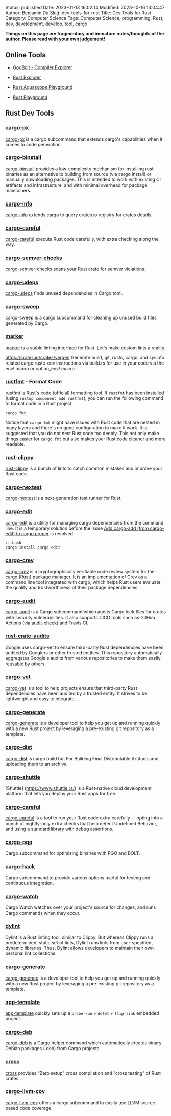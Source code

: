 Status: published
Date: 2023-01-13 16:02:14
Modified: 2023-10-16 13:04:47
Author: Benjamin Du
Slug: dev-tools-for-rust
Title: Dev Tools for Rust
Category: Computer Science
Tags: Computer Science, programming, Rust, dev, development, develop, tool, cargo

**Things on this page are fragmentary and immature notes/thoughts of the author. Please read with your own judgement!**

## Online Tools

- [GodBolt - Compiler Explorer](https://godbolt.org/)

- [Rust Explorer](https://www.rustexplorer.com/b)

- [Rust Aquascope Playground](https://cognitive-engineering-lab.github.io/aquascope/)

- [Rust Playground](https://play.rust-lang.org/)

## Rust Dev Tools

### [cargo-px](https://github.com/LukeMathWalker/cargo-px)
[cargo-px](https://github.com/LukeMathWalker/cargo-px)
is a cargo subcommand that extends cargo's capabilities when it comes to code generation.

### [cargo-binstall](https://crates.io/crates/cargo-binstall)
[cargo-binstall](https://crates.io/crates/cargo-binstall)
provides a low-complexity mechanism 
for installing rust binaries as an alternative 
to building from source (via cargo install) or manually downloading packages. 
This is intended to work with existing CI artifacts and infrastructure, 
and with minimal overhead for package maintainers.

### [cargo-info](https://crates.io/crates/cargo-info)
[cargo-info](https://crates.io/crates/cargo-info)
extends cargo to query crates.io registry for crates details.

### [cargo-careful](https://crates.io/crates/cargo-careful)
[cargo-careful](https://crates.io/crates/cargo-careful)
execute Rust code carefully, 
with extra checking along the way.

### [cargo-semver-checks](https://crates.io/crates/cargo-semver-checks)
[cargo-semver-checks](https://crates.io/crates/cargo-semver-checks)
scans your Rust crate for semver violations.

### [cargo-udeps]( https://www.legendu.net/misc/blog/find-unused-rust-deps-using-cargo-udeps )
[cargo-udeps]( https://www.legendu.net/misc/blog/find-unused-rust-deps-using-cargo-udeps )
finds unused dependencies in Cargo.toml.

### [cargo-sweep](https://github.com/holmgr/cargo-sweep)
[cargo-sweep](https://github.com/holmgr/cargo-sweep)
is a cargo subcommand for cleaning up unused build files generated by Cargo.

### [marker](https://github.com/rust-marker/marker)
[marker](https://github.com/rust-marker/marker)
is a stable linting interface for Rust. Let's make custom lints a reality.

https://crates.io/crates/vergen
Generate build, git, rustc, cargo, and sysinfo related cargo:rustc-env instructions via build.rs 
for use in your code via the env! macro or option_env! macro.

### [rustfmt](https://github.com/rust-lang/rustfmt) - Format Code
[rustfmt](https://github.com/rust-lang/rustfmt)
is Rust's code (official) formatting tool.
If `rustfmt` has been installed (using `rustup component add rustfmt`),
you can run the following command to format code in a Rust project.

    cargo fmt 

Notice that `cargo fmt` might have issues with Rust code 
that are nested in many layers
and there's no good configuration to make it work.
It is suggested that you do not nest Rust code too deeply. 
This not only make things easier for `cargo fmt`
but also makes your Rust code cleaner and more readable.

### [rust-clippy](https://github.com/rust-lang/rust-clippy)
[rust-clippy](https://github.com/rust-lang/rust-clippy)
is a bunch of lints to catch common mistakes and improve your Rust code.

### [cargo-nextest](https://github.com/nextest-rs/nextest)

[cargo-nextest](https://github.com/nextest-rs/nextest)
is a next-generation test runner for Rust.

### [cargo-edit](https://github.com/killercup/cargo-edit)

[cargo-edit](https://github.com/killercup/cargo-edit)
is a utility for managing cargo dependencies from the command line.
It is a temporary solution before the issue
[Add cargo-add (from cargo-edit) to cargo proper](https://github.com/rust-lang/cargo/issues/5586)
is resolved.

    :::bash
    cargo install cargo-edit

### [cargo-crev](https://github.com/crev-dev/cargo-crev)
[cargo-crev](https://github.com/crev-dev/cargo-crev)
is a cryptographically verifiable code review system for the cargo (Rust) package manager.
It is an implementation of Crev as a command line tool integrated with cargo,
which helps Rust users evaluate the quality and trustworthiness of their package dependencies.

### [cargo-audit](https://github.com/RustSec/cargo-audit)
[cargo-audit](https://github.com/RustSec/cargo-audit)
is a Cargo subcommand
which audits Cargo.lock files for crates with security vulnerabilities.
It also supports CICD tools such as GitHub Actions 
(via [audit-check](https://github.com/actions-rs/audit-check))
and Travis CI.

### [rust-crate-audits](https://github.com/google/rust-crate-audits)
Google uses cargo-vet to ensure third-party Rust dependencies have been audited by Googlers or other trusted entities.
This repository automatically aggregates Google's audits from various repositories to make them easily reusable by others.

### [cargo-vet](https://github.com/mozilla/cargo-vet)
[cargo-vet](https://github.com/mozilla/cargo-vet)
is a tool to help projects ensure that third-party Rust dependencies have been audited by a trusted entity. 
It strives to be lightweight and easy to integrate.

### [cargo-generate](https://github.com/cargo-generate/cargo-generate)
[cargo-generate](https://github.com/cargo-generate/cargo-generate)
is a developer tool to help you get up and running quickly with a new Rust project 
by leveraging a pre-existing git repository as a template.

### [cargo-dist](https://github.com/axodotdev/cargo-dist)
[cargo-dist](https://github.com/axodotdev/cargo-dist)
is cargo build but For Building Final Distributable Artifacts and uploading them to an archive.

### [cargo-shuttle](https://github.com/shuttle-hq/shuttle)
[Shuttle] (https://www.shuttle.rs/)
is a Rust-native cloud development platform that lets you deploy your Rust apps for free.


### [cargo-careful](https://github.com/RalfJung/cargo-careful)
[cargo-careful](https://github.com/RalfJung/cargo-careful)
is a tool to run your Rust code extra carefully 
-- opting into a bunch of nightly-only extra checks that help detect Undefined Behavior, 
and using a standard library with debug assertions.

### [cargo-pgo](https://github.com/Kobzol/cargo-pgo)

Cargo subcommand for optimizing binaries with PGO and BOLT.

### [cargo-hack](https://github.com/taiki-e/cargo-hack)
Cargo subcommand to provide various options useful for testing and continuous integration.

### [cargo-watch](https://github.com/watchexec/cargo-watch)
Cargo Watch watches over your project's source for changes, 
and runs Cargo commands when they occur.

### [dylint](https://github.com/trailofbits/dylint)
Dylint is a Rust linting tool, similar to Clippy. 
But whereas Clippy runs a predetermined, static set of lints, 
Dylint runs lints from user-specified, dynamic libraries. 
Thus, Dylint allows developers to maintain their own personal lint collections.

### [cargo-generate](https://github.com/cargo-generate/cargo-generate)
[cargo-generate](https://github.com/cargo-generate/cargo-generate)
is a developer tool to help you get up and running quickly 
with a new Rust project by leveraging a pre-existing git repository as a template.

### [app-template](https://github.com/knurling-rs/app-template)
[app-template](https://github.com/knurling-rs/app-template)
quickly sets up a `probe-run` + `defmt` + `flip-link` embedded project
.

### [cargo-deb](https://crates.io/crates/cargo-deb)
[cargo-deb](https://crates.io/crates/cargo-deb)
is a Cargo helper command 
which automatically creates binary Debian packages (.deb) from Cargo projects.

### [cross](https://crates.io/crates/cross)
[cross](https://crates.io/crates/cross)
provides "Zero setup" cross compilation and "cross testing" of Rust crates
.

### [cargo-llvm-cov](https://github.com/taiki-e/cargo-llvm-cov)
[cargo-llvm-cov](https://github.com/taiki-e/cargo-llvm-cov)
offers a cargo subcommand to easily use LLVM source-based code coverage.

